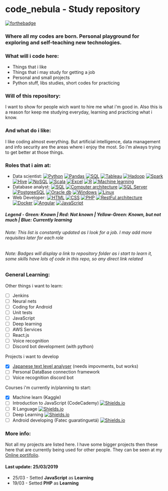 # code_nebula - Study repository
[![forthebadge](https://forthebadge.com/images/badges/built-with-love.svg)](http://forthebadge.com)

### Where all my codes are born. Personal playground for exploring and self-teaching new technologies.

### What will i code here:
- Things that i like
- Things that i may study for getting a job
- Personal and small projects
- Python stuff, libs studies, short codes for practicing

### Will of this repository:
I want to show for people wich want to hire me what i'm good in.
Also this is a reason for keep me studying everyday, learning and practicing what i know.

### And what do i like:
I like coding almost everything. But artificial intelligence, data management and info security are
the areas where i enjoy the most.
So i'm always trying to get better at those things.

### Roles that i aim at:
+ Data scientist:
[![Python](https://img.shields.io/static/v1.svg?label=&message=Python&color=green)](https://github.com/yancborges/code_nebula/)
[![Pandas](https://img.shields.io/static/v1.svg?label=&message=Pandas&color=green)](https://github.com/yancborges/code_nebula/tree/master/pandas)
[![SQL](https://img.shields.io/static/v1.svg?label=&message=SQL&color=green)](https://github.com/yancborges/code_nebula/)
[![Tableau](https://img.shields.io/static/v1.svg?label=&message=Tableau&color=red)](https://github.com/yancborges/code_nebula/)
[![Hadoop](https://img.shields.io/static/v1.svg?label=&message=Hadoop&color=red)](https://github.com/yancborges/code_nebula/)
[![Spark](https://img.shields.io/static/v1.svg?label=&message=Spark&color=red)](https://github.com/yancborges/code_nebula/)
[![Hive](https://img.shields.io/static/v1.svg?label=&message=Hive&color=red)](https://github.com/yancborges/code_nebula/)
[![NoSQL](https://img.shields.io/static/v1.svg?label=&message=NoSQL&color=red)](https://github.com/yancborges/code_nebula/)
[![Scala](https://img.shields.io/static/v1.svg?label=&message=Scala&color=red)](https://github.com/yancborges/code_nebula/)
[![Excel](https://img.shields.io/static/v1.svg?label=&message=Excel&color=red)](https://github.com/yancborges/code_nebula/)
[![R](https://img.shields.io/static/v1.svg?label=&message=R%20Language&color=red)](https://github.com/yancborges/code_nebula/)
[![Machine learning](https://img.shields.io/static/v1.svg?label=&message=Machine%20Learning&color=yellowgreen)](https://github.com/yancborges/code_nebula/tree/master/machine%20learning)
+ Database analyst:
[![SQL](https://img.shields.io/static/v1.svg?label=&message=SQL&color=green)](https://github.com/yancborges/code_nebula/)
[![Computer architecture](https://img.shields.io/static/v1.svg?label=&message=Computer%20architecture&color=yellowgreen)](https://github.com/yancborges/code_nebula/)
[![SQL Server](https://img.shields.io/static/v1.svg?label=&message=SQL%20Server&color=red)](https://github.com/yancborges/code_nebula/)
[![PostgreeSQL](https://img.shields.io/static/v1.svg?label=&message=PostGreeSQL&color=red)](https://github.com/yancborges/code_nebula/)
[![Oracle db](https://img.shields.io/static/v1.svg?label=&message=Oracle%20db&color=red)](https://github.com/yancborges/code_nebula/)
[![Windows](https://img.shields.io/static/v1.svg?label=&message=Windows&color=yellowgreen)](https://github.com/yancborges/code_nebula/)
[![Linux](https://img.shields.io/static/v1.svg?label=&message=Linux&color=yellowgreen)](https://github.com/yancborges/code_nebula/)
+ Web Developer:
[![HTML](https://img.shields.io/static/v1.svg?label=&message=HTML&color=green)](https://github.com/yancborges/code_nebula/)
[![CSS](https://img.shields.io/static/v1.svg?label=&message=CSS&color=green)](https://github.com/yancborges/code_nebula/)
[![PHP](https://img.shields.io/static/v1.svg?label=&message=PHP&color=blue)](https://github.com/yancborges/code_nebula/tree/master/PHP)
[![RestFul architecture](https://img.shields.io/static/v1.svg?label=&message=RestFul%20architecture&color=red)](https://github.com/yancborges/code_nebula/)
[![Docker](https://img.shields.io/static/v1.svg?label=&message=Docker&color=red)](https://github.com/yancborges/code_nebula/)
[![Angular](https://img.shields.io/static/v1.svg?label=&message=Angular&color=red)](https://github.com/yancborges/code_nebula/)
[![JavaScript](https://img.shields.io/static/v1.svg?label=&message=JavaScript&color=blue)](https://github.com/yancborges/code_nebula/tree/master/JS/)

##### Legend - Green: Known | Red: Not known | Yellow-Green: Known, but not much | Blue: Currently learning
###### Note: This list is constantly updated as I look for a job. I may add more requisites later for each role
###### Note: Badges will display a link to repository folder as i start to learn it, some skills have lots of code in this repo, so any direct link related

### General Learning:
Other things i want to learn:
- [ ] Jenkins
- [ ] Neural nets
- [ ] Coding for Android
- [ ] Unit tests
- [ ] JavaScript
- [ ] Deep learning
- [ ] AWS Services
- [ ] React.js
- [ ] Voice recognition
- [ ] Discord bot development (with python)

Projects i want to develop
- [x] [Japanese text level analyser](http://antalord.pythonanywhere.com/apps/japanese) (needs impovments, but works)
- [ ] Personal DataBase connection framework
- [ ] Voice recognition discord bot

Courses i'm currently in/planning to start:
- [x] Machine learn (Kaggle)
- [ ] Introduction to JavaScript (CodeCademy) [![Shields.io](https://img.shields.io/static/v1.svg?label=&message=Started!&color=green)](https://github.com/yancborges/code_nebula/)
- [ ] R Language [![Shields.io](https://img.shields.io/static/v1.svg?label=&message=Planning&color=ff69b4)](https://github.com/yancborges/code_nebula/)
- [ ] Deep Learning [![Shields.io](https://img.shields.io/static/v1.svg?label=&message=Planning&color=ff69b4)](https://github.com/yancborges/code_nebula/)
- [ ] Android developing (Fatec guaratinguetá) [![Shields.io](https://img.shields.io/static/v1.svg?label=&message=On%20hold&color=orange)](https://github.com/yancborges/code_nebula/)

### More info:
Not all my projects are listed here. I have some bigger projects then these here
that are currently being used for other people.
They can be seen at my [Online portifolio](http://antalord.pythonanywhere.com/work).

#### Last update: 25/03/2019
- 25/03 - Setted **JavaScript** as **Learning**
- 19/03 - Setted **PHP** as **Learning**

